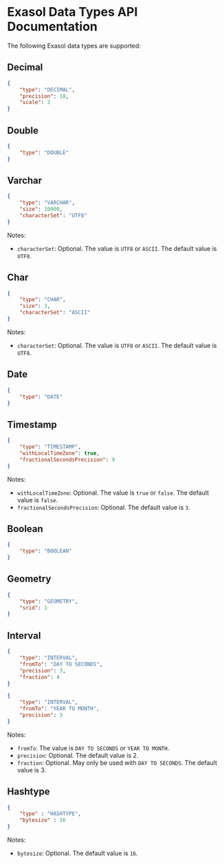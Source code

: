 # Exasol Data Types API Documentation

The following Exasol data types are supported:

## Decimal

```json
{
    "type": "DECIMAL",
    "precision": 18,
    "scale": 2
}
```

## Double

```json
{
    "type": "DOUBLE"
}
```

## Varchar

```json
{
    "type": "VARCHAR",
    "size": 10000,
    "characterSet": "UTF8"
}
```

Notes:

* `characterSet`: Optional. The value is `UTF8` or `ASCII`. The default value is `UTF8`.

## Char

```json
{
    "type": "CHAR",
    "size": 3,
    "characterSet": "ASCII"
}
```

Notes:

* `characterSet`: Optional. The value is `UTF8` or `ASCII`. The default value is `UTF8`.

## Date

```json
{
    "type": "DATE"
}
```

## Timestamp

```json
{
    "type": "TIMESTAMP",
    "withLocalTimeZone": true,
    "fractionalSecondsPrecision": 9
}
```

Notes:

* `withLocalTimeZone`: Optional. The value is `true` or `false`. The default value is `false`.
* `fractionalSecondsPrecision`: Optional. The default value is `3`.

## Boolean

```json
{
    "type": "BOOLEAN"
}
```

## Geometry

```json
{
    "type": "GEOMETRY",
    "srid": 1
}
```

## Interval

```json
{
    "type": "INTERVAL",
    "fromTo": "DAY TO SECONDS",
    "precision": 3,
    "fraction": 4
}
```

```json
{
    "type": "INTERVAL",
    "fromTo": "YEAR TO MONTH",
    "precision": 3
}
```

Notes:

* `fromTo`: The value is `DAY TO SECONDS` or `YEAR TO MONTH`.
* `precision`: Optional. The default value is 2.
* `fraction`: Optional. May only be used with `DAY TO SECONDS`. The default value is 3.

## Hashtype

```json
{
    "type" : "HASHTYPE",
    "bytesize" : 16
}
```

Notes:

* `bytesize`: Optional. The default value is `16`.
